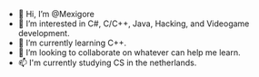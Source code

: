 - 👋 Hi, I’m @Mexigore
- 👀 I’m interested in C#, C/C++, Java, Hacking, and Videogame development.
- 🌱 I’m currently learning C++.
- 💞️ I’m looking to collaborate on whatever can help me learn.
- 📫 I'm currently studying CS in the netherlands.

<!---
Mexigore/Mexigore is a ✨ special ✨ repository because its `README.md` (this file) appears on your GitHub profile.
You can click the Preview link to take a look at your changes.
--->
